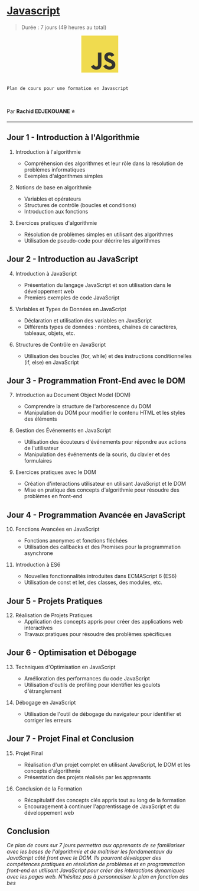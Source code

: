 # [Javascript](https://developer.mozilla.org/fr/docs/Web/JavaScript)

> Durée : 7 jours (49 heures au total)

<center>
<img src="./img/javascript.svg" alt="javascript" width="100">
</center>

<br>

    Plan de cours pour une formation en Javascript

<br>

Par **Rachid EDJEKOUANE ⭐️**

---

## Jour 1 - Introduction à l'Algorithmie

1. Introduction à l'algorithmie

    - Compréhension des algorithmes et leur rôle dans la résolution de problèmes informatiques
    - Exemples d'algorithmes simples

2. Notions de base en algorithmie

    - Variables et opérateurs
    - Structures de contrôle (boucles et conditions)
    - Introduction aux fonctions

3. Exercices pratiques d'algorithmie
    - Résolution de problèmes simples en utilisant des algorithmes
    - Utilisation de pseudo-code pour décrire les algorithmes

## Jour 2 - Introduction au JavaScript

4. Introduction à JavaScript

    - Présentation du langage JavaScript et son utilisation dans le développement web
    - Premiers exemples de code JavaScript

5. Variables et Types de Données en JavaScript

    - Déclaration et utilisation des variables en JavaScript
    - Différents types de données : nombres, chaînes de caractères, tableaux, objets, etc.

6. Structures de Contrôle en JavaScript
    - Utilisation des boucles (for, while) et des instructions conditionnelles (if, else) en JavaScript

## Jour 3 - Programmation Front-End avec le DOM

7. Introduction au Document Object Model (DOM)

    - Comprendre la structure de l'arborescence du DOM
    - Manipulation du DOM pour modifier le contenu HTML et les styles des éléments

8. Gestion des Événements en JavaScript

    - Utilisation des écouteurs d'événements pour répondre aux actions de l'utilisateur
    - Manipulation des événements de la souris, du clavier et des formulaires

9. Exercices pratiques avec le DOM
    - Création d'interactions utilisateur en utilisant JavaScript et le DOM
    - Mise en pratique des concepts d'algorithmie pour résoudre des problèmes en front-end

## Jour 4 - Programmation Avancée en JavaScript

10. Fonctions Avancées en JavaScript

    -   Fonctions anonymes et fonctions fléchées
    -   Utilisation des callbacks et des Promises pour la programmation asynchrone

11. Introduction à ES6
    -   Nouvelles fonctionnalités introduites dans ECMAScript 6 (ES6)
    -   Utilisation de const et let, des classes, des modules, etc.

## Jour 5 - Projets Pratiques

12. Réalisation de Projets Pratiques
    -   Application des concepts appris pour créer des applications web interactives
    -   Travaux pratiques pour résoudre des problèmes spécifiques

## Jour 6 - Optimisation et Débogage

13. Techniques d'Optimisation en JavaScript

    -   Amélioration des performances du code JavaScript
    -   Utilisation d'outils de profiling pour identifier les goulots d'étranglement

14. Débogage en JavaScript
    -   Utilisation de l'outil de débogage du navigateur pour identifier et corriger les erreurs

## Jour 7 - Projet Final et Conclusion

15. Projet Final

    -   Réalisation d'un projet complet en utilisant JavaScript, le DOM et les concepts d'algorithmie
    -   Présentation des projets réalisés par les apprenants

16. Conclusion de la Formation
    -   Récapitulatif des concepts clés appris tout au long de la formation
    -   Encouragement à continuer l'apprentissage de JavaScript et du développement web

## Conclusion

_Ce plan de cours sur 7 jours permettra aux apprenants de se familiariser avec les bases de l'algorithmie et de maîtriser les fondamentaux du JavaScript côté front avec le DOM. Ils pourront développer des compétences pratiques en résolution de problèmes et en programmation front-end en utilisant JavaScript pour créer des interactions dynamiques avec les pages web. N'hésitez pas à personnaliser le plan en fonction des bes_
